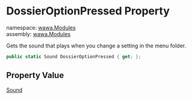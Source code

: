 # DossierOptionPressed Property

namespace: [wawa\.Modules](../../wawa.Modules.md)<br />
assembly: [wawa\.Modules](../../../wawa.Modules.md)

Gets the sound that plays when you change a setting in the menu folder\.

```csharp
public static Sound DossierOptionPressed { get; };
```

## Property Value

[Sound](../../../wawa.Modules/wawa.Modules/Sound.md)

